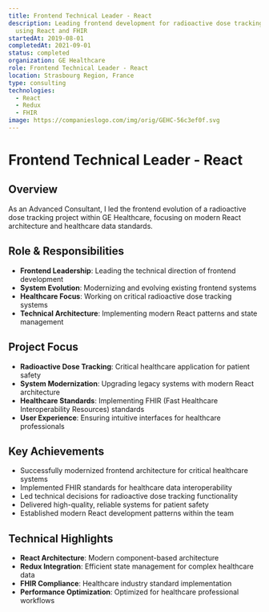 ```yaml
---
title: Frontend Technical Leader - React
description: Leading frontend development for radioactive dose tracking system
  using React and FHIR
startedAt: 2019-08-01
completedAt: 2021-09-01
status: completed
organization: GE Healthcare
role: Frontend Technical Leader - React
location: Strasbourg Region, France
type: consulting
technologies:
  - React
  - Redux
  - FHIR
image: https://companieslogo.com/img/orig/GEHC-56c3ef0f.svg
---
```


# Frontend Technical Leader - React

## Overview

As an Advanced Consultant, I led the frontend evolution of a radioactive dose tracking project within GE Healthcare, focusing on modern React architecture and healthcare data standards.

## Role & Responsibilities

- **Frontend Leadership**: Leading the technical direction of frontend development
- **System Evolution**: Modernizing and evolving existing frontend systems
- **Healthcare Focus**: Working on critical radioactive dose tracking systems
- **Technical Architecture**: Implementing modern React patterns and state management

## Project Focus

- **Radioactive Dose Tracking**: Critical healthcare application for patient safety
- **System Modernization**: Upgrading legacy systems with modern React architecture
- **Healthcare Standards**: Implementing FHIR (Fast Healthcare Interoperability Resources) standards
- **User Experience**: Ensuring intuitive interfaces for healthcare professionals

## Key Achievements

- Successfully modernized frontend architecture for critical healthcare systems
- Implemented FHIR standards for healthcare data interoperability
- Led technical decisions for radioactive dose tracking functionality
- Delivered high-quality, reliable systems for patient safety
- Established modern React development patterns within the team

## Technical Highlights

- **React Architecture**: Modern component-based architecture
- **Redux Integration**: Efficient state management for complex healthcare data
- **FHIR Compliance**: Healthcare industry standard implementation
- **Performance Optimization**: Optimized for healthcare professional workflows
